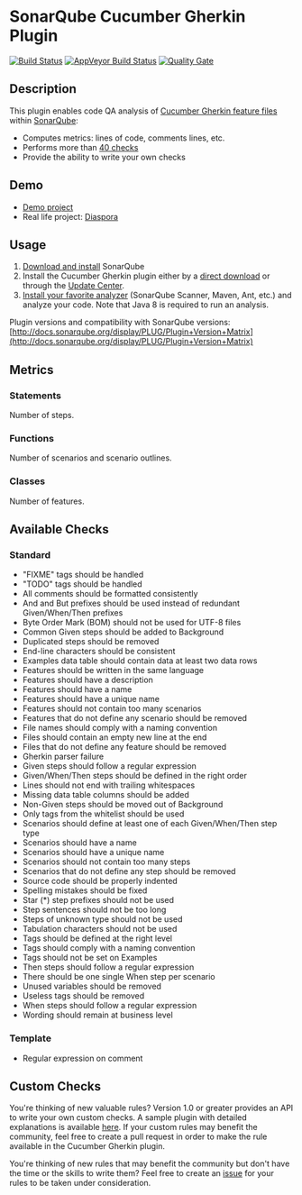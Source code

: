 SonarQube Cucumber Gherkin Plugin
=================================

[![Build Status](https://api.travis-ci.org/racodond/sonar-gherkin-plugin.svg?branch=master)](https://travis-ci.org/racodond/sonar-gherkin-plugin)
[![AppVeyor Build Status](https://ci.appveyor.com/api/projects/status/hhh9gsp77hatvai1/branch/master?svg=true)](https://ci.appveyor.com/project/racodond/sonar-gherkin-plugin/branch/master)
[![Quality Gate](https://sonarqube.com/api/badges/gate?key=com.racodond.sonarqube.plugin.gherkin:gherkin)](https://sonarqube.com/overview?id=com.racodond.sonarqube.plugin.gherkin%3Agherkin)

## Description
This plugin enables code QA analysis of [Cucumber Gherkin feature files](https://cucumber.io/docs/reference#gherkin) within [SonarQube](http://www.sonarqube.org):

 * Computes metrics: lines of code, comments lines, etc.
 * Performs more than [40 checks](http://sonarqube.racodond.com/coding_rules#languages=gherkin)
 * Provide the ability to write your own checks
 
## Demo
 
 * [Demo project](http://sonarqube.racodond.com/dashboard/index?id=gherkin-sample-project)
 * Real life project: [Diaspora](http://sonarqube.racodond.com/dashboard?id=diaspora)

## Usage

1. [Download and install](http://docs.sonarqube.org/display/SONAR/Setup+and+Upgrade) SonarQube
1. Install the Cucumber Gherkin plugin either by a [direct download](https://github.com/racodond/sonar-gherkin-plugin/releases) or through the [Update Center](http://docs.sonarqube.org/display/SONAR/Update+Center).
1. [Install your favorite analyzer](http://docs.sonarqube.org/display/SONAR/Analyzing+Source+Code#AnalyzingSourceCode-RunningAnalysis) (SonarQube Scanner, Maven, Ant, etc.) and analyze your code. Note that Java 8 is required to run an analysis.

Plugin versions and compatibility with SonarQube versions: [http://docs.sonarqube.org/display/PLUG/Plugin+Version+Matrix](http://docs.sonarqube.org/display/PLUG/Plugin+Version+Matrix)

## Metrics

### Statements
Number of steps.

### Functions
Number of scenarios and scenario outlines.

### Classes
Number of features.


## Available Checks

### Standard
 * "FIXME" tags should be handled
 * "TODO" tags should be handled
 * All comments should be formatted consistently
 * And and But prefixes should be used instead of redundant Given/When/Then prefixes
 * Byte Order Mark (BOM) should not be used for UTF-8 files
 * Common Given steps should be added to Background
 * Duplicated steps should be removed
 * End-line characters should be consistent
 * Examples data table should contain data at least two data rows
 * Features should be written in the same language
 * Features should have a description
 * Features should have a name
 * Features should have a unique name
 * Features should not contain too many scenarios
 * Features that do not define any scenario should be removed
 * File names should comply with a naming convention
 * Files should contain an empty new line at the end
 * Files that do not define any feature should be removed
 * Gherkin parser failure
 * Given steps should follow a regular expression
 * Given/When/Then steps should be defined in the right order
 * Lines should not end with trailing whitespaces
 * Missing data table columns should be added
 * Non-Given steps should be moved out of Background
 * Only tags from the whitelist should be used
 * Scenarios should define at least one of each Given/When/Then step type
 * Scenarios should have a name
 * Scenarios should have a unique name
 * Scenarios should not contain too many steps
 * Scenarios that do not define any step should be removed
 * Source code should be properly indented
 * Spelling mistakes should be fixed
 * Star (*) step prefixes should not be used
 * Step sentences should not be too long
 * Steps of unknown type should not be used
 * Tabulation characters should not be used
 * Tags should be defined at the right level
 * Tags should comply with a naming convention
 * Tags should not be set on Examples
 * Then steps should follow a regular expression
 * There should be one single When step per scenario
 * Unused variables should be removed
 * Useless tags should be removed
 * When steps should follow a regular expression
 * Wording should remain at business level

 
### Template

 * Regular expression on comment


## Custom Checks

You're thinking of new valuable rules? Version 1.0 or greater provides an API to write your own custom checks.
A sample plugin with detailed explanations is available [here](https://github.com/racodond/sonar-gherkin-custom-rules-plugin).
If your custom rules may benefit the community, feel free to create a pull request in order to make the rule available in the Cucumber Gherkin plugin.

You're thinking of new rules that may benefit the community but don't have the time or the skills to write them? Feel free to create an [issue](https://github.com/racodond/sonar-gherkin-plugin/issues) for your rules to be taken under consideration.
